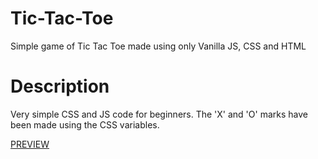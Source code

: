 # Tic-Tac-Toe
Simple game of Tic Tac Toe made using only Vanilla JS, CSS and HTML

# Description
Very simple CSS and JS code for beginners.
The 'X' and 'O' marks have been made using the CSS variables.

[PREVIEW](https://samedskulj.github.io/Tic-Tac-Toe/)
